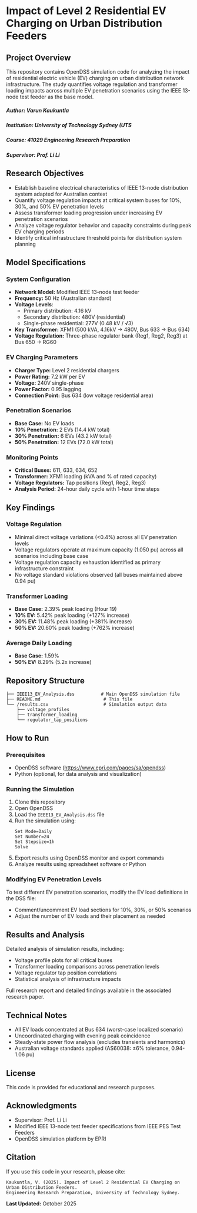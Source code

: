 # Impact of Level 2 Residential EV Charging on Urban Distribution Feeders

## Project Overview
This repository contains OpenDSS simulation code for analyzing the impact of residential electric vehicle (EV) charging on urban distribution network infrastructure. 
The study quantifies voltage regulation and transformer loading impacts across multiple EV penetration scenarios using the IEEE 13-node test feeder as the base model.

##### Author: Varun Kaukuntla
##### Institution: University of Technology Sydney (UTS
##### Course: 41029 Engineering Research Preparation
##### Supervisor: Prof. Li Li

## Research Objectives
- Establish baseline electrical characteristics of IEEE 13-node distribution system adapted for Australian context
- Quantify voltage regulation impacts at critical system buses for 10%, 30%, and 50% EV penetration levels
- Assess transformer loading progression under increasing EV penetration scenarios
- Analyze voltage regulator behavior and capacity constraints during peak EV charging periods
- Identify critical infrastructure threshold points for distribution system planning

## Model Specifications

### System Configuration
- **Network Model:** Modified IEEE 13-node test feeder
- **Frequency:** 50 Hz (Australian standard)
- **Voltage Levels**:
  - Primary distribution: 4.16 kV
  - Secondary distribution: 480V (residential)
  - Single-phase residential: 277V (0.48 kV / √3)
- **Key Transformer:** XFM1 (500 kVA, 4.16kV → 480V, Bus 633 → Bus 634)
- **Voltage Regulation:** Three-phase regulator bank (Reg1, Reg2, Reg3) at Bus 650 → RG60

### EV Charging Parameters
- **Charger Type:** Level 2 residential chargers
- **Power Rating:** 7.2 kW per EV
- **Voltage:** 240V single-phase
- **Power Factor:** 0.95 lagging
- **Connection Point:** Bus 634 (low voltage residential area)

### Penetration Scenarios
- **Base Case:** No EV loads
- **10% Penetration:** 2 EVs (14.4 kW total)
- **30% Penetration:** 6 EVs (43.2 kW total)
- **50% Penetration:** 12 EVs (72.0 kW total)

### Monitoring Points
- **Critical Buses:** 611, 633, 634, 652
- **Transformer:** XFM1 loading (kVA and % of rated capacity)
- **Voltage Regulators:** Tap positions (Reg1, Reg2, Reg3)
- **Analysis Period:** 24-hour daily cycle with 1-hour time steps

## Key Findings

### Voltage Regulation
- Minimal direct voltage variations (<0.4%) across all EV penetration levels
- Voltage regulators operate at maximum capacity (1.050 pu) across all scenarios including base case
- Voltage regulation capacity exhaustion identified as primary infrastructure constraint
- No voltage standard violations observed (all buses maintained above 0.94 pu)

### Transformer Loading
- **Base Case:** 2.39% peak loading (Hour 19)
- **10% EV:** 5.42% peak loading (+127% increase)
- **30% EV:** 11.48% peak loading (+381% increase)
- **50% EV:** 20.60% peak loading (+762% increase)

### Average Daily Loading
- **Base Case:** 1.59%
- **50% EV:** 8.29% (5.2x increase)

## Repository Structure
```
├── IEEE13_EV_Analysis.dss          # Main OpenDSS simulation file
├── README.md                        # This file
└── /results.csv                     # Simulation output data
    ├── voltage_profiles
    ├── transformer_loading
    └── regulator_tap_positions
```

## How to Run

### Prerequisites
- OpenDSS software (https://www.epri.com/pages/sa/opendss)
- Python (optional, for data analysis and visualization)

### Running the Simulation
1. Clone this repository
2. Open OpenDSS
3. Load the `IEEE13_EV_Analysis.dss` file
4. Run the simulation using:
   ```
   Set Mode=Daily
   Set Number=24
   Set Stepsize=1h
   Solve
   ```
5. Export results using OpenDSS monitor and export commands
6. Analyze results using spreadsheet software or Python

### Modifying EV Penetration Levels
To test different EV penetration scenarios, modify the EV load definitions in the DSS file:
- Comment/uncomment EV load sections for 10%, 30%, or 50% scenarios
- Adjust the number of EV loads and their placement as needed

## Results and Analysis
Detailed analysis of simulation results, including:
- Voltage profile plots for all critical buses
- Transformer loading comparisons across penetration levels
- Voltage regulator tap position correlations
- Statistical analysis of infrastructure impacts

Full research report and detailed findings available in the associated research paper.

## Technical Notes
- All EV loads concentrated at Bus 634 (worst-case localized scenario)
- Uncoordinated charging with evening peak coincidence
- Steady-state power flow analysis (excludes transients and harmonics)
- Australian voltage standards applied (AS60038: ±6% tolerance, 0.94-1.06 pu)

## License
This code is provided for educational and research purposes.

## Acknowledgments
- Supervisor: Prof. Li Li
- Modified IEEE 13-node test feeder specifications from IEEE PES Test Feeders
- OpenDSS simulation platform by EPRI

## Citation
If you use this code in your research, please cite:
```
Kaukuntla, V. (2025). Impact of Level 2 Residential EV Charging on Urban Distribution Feeders. 
Engineering Research Preparation, University of Technology Sydney.
```

**Last Updated:** October 2025
